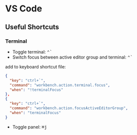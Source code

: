 # VS Code

## Useful Shortcuts

### Terminal

- Toggle terminal: <kbd>⌃</kbd><kbd>`</kbd>
- Switch focus between active editor group and terminal: <kbd>⌃</kbd><kbd>`</kbd>

add to keyboard shortcut file:

```json
{
  "key": "ctrl+`",
  "command": "workbench.action.terminal.focus",
  "when": "!terminalFocus"
},
{
  "key": "ctrl+`",
  "command": "workbench.action.focusActiveEditorGroup",
  "when": "terminalFocus"
}
```

- Toggle panel: <kbd>⌘</kbd><kbd>j</kbd>
